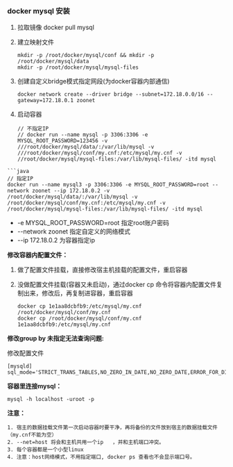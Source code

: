### docker mysql 安装

1. 拉取镜像 docker pull mysql

2. 建立映射文件

   ```shell
   mkdir -p /root/docker/mysql/conf && mkdir -p /root/docker/mysql/data
   mkdir -p /root/docker/mysql/mysql-files
   ```

3. 创建自定义bridge模式指定网段(为docker容器内部通信)

   `docker network create --driver bridge --subnet=172.18.0.0/16 --gateway=172.18.0.1 zoonet`

4. 启动容器

   ```shell
   // 不指定IP
   // docker run --name mysql -p 3306:3306 -e MYSQL_ROOT_PASSWORD=123456 -v ///root/docker/mysql/data/:/var/lib/mysql -v ///root/docker/mysql/conf/my.cnf:/etc/mysql/my.cnf -v //root/docker/mysql/mysql-files:/var/lib/mysql-files/ -itd mysql
   ```
```
​```java
// 指定IP
docker run --name mysql3 -p 3306:3306 -e MYSQL_ROOT_PASSWORD=root --network zoonet --ip 172.18.0.2 -v /root/docker/mysql/data/:/var/lib/mysql -v /root/docker/mysql/conf/my.cnf:/etc/mysql/my.cnf -v /root/docker/mysql/mysql-files:/var/lib/mysql-files/ -itd mysql
```

   - -e MYSQL_ROOT_PASSWORD=root  指定root账户密码
   - --network zoonet  指定自定义的网络模式
   - --ip 172.18.0.2 为容器指定ip

**修改容器内配置文件：**

1. 做了配置文件挂载，直接修改宿主机挂载的配置文件，重启容器

2. 没做配置文件挂载(容器又未启动)，通过docker cp 命令将容器内配置文件复制出来，修改后，再复制进容器，重启容器

   ```
   docker cp 1e1aa8dcbfb9:/etc/mysql/my.cnf /root/docker/mysql/conf/my.cnf 
   docker cp /root/docker/mysql/conf/my.cnf 1e1aa8dcbfb9:/etc/mysql/my.cnf 
   ```

**修改group by 未指定无法查询问题:**

修改配置文件

```
[mysqld]
sql_mode='STRICT_TRANS_TABLES,NO_ZERO_IN_DATE,NO_ZERO_DATE,ERROR_FOR_DIVISION_BY_ZERO,NO_ENGINE_SUBSTITUTION'
```

**容器里连接mysql：**

`mysql -h localhost -uroot -p`

**注意：**

```hava
1. 宿主的数据挂载文件第一次启动容器时要干净，再将备份的文件放到宿主的数据挂载文件（my.cnf不能为空）
2. --net=host 将会和主机共用一个ip   ，并和主机端口冲突。
3. 每个容器都是一个小型linux
4. 注意：host网络模式，不用指定端口, docker ps 查看也不会显示端口号。
```

